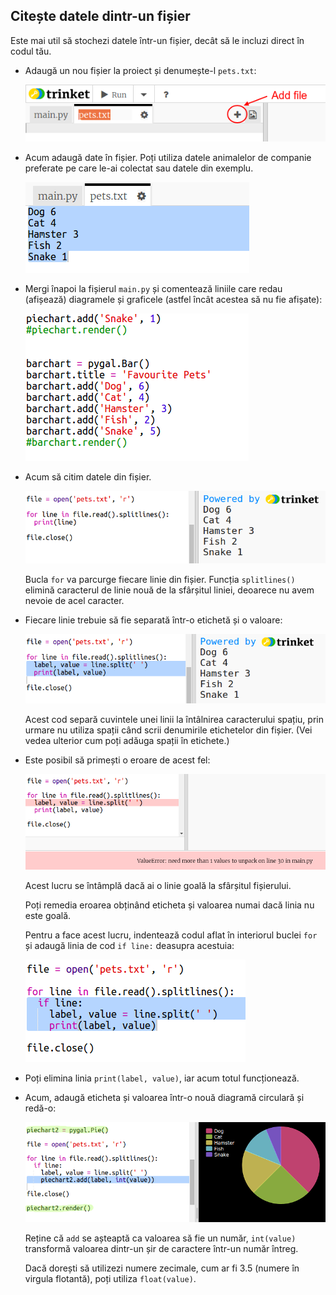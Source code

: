 ## Citește datele dintr-un fișier

Este mai util să stochezi datele într-un fișier, decât să le incluzi direct în codul tău.

+ Adaugă un nou fișier la proiect și denumește-l `pets.txt`:
    
    ![captură de ecran](images/pets-file.png)

+ Acum adaugă date în fișier. Poți utiliza datele animalelor de companie preferate pe care le-ai colectat sau datele din exemplu.
    
    ![captură de ecran](images/pets-data.png)

+ Mergi înapoi la fișierul `main.py` și comentează liniile care redau (afișează) diagramele și graficele (astfel încât acestea să nu fie afișate):
    
    ![captură de ecran](images/pets-comment.png)

+ Acum să citim datele din fișier.
    
    ![captură de ecran](images/pets-read.png)
    
    Bucla `for` va parcurge fiecare linie din fișier. Funcția `splitlines()` elimină caracterul de linie nouă de la sfârșitul liniei, deoarece nu avem nevoie de acel caracter.

+ Fiecare linie trebuie să fie separată într-o etichetă și o valoare:
    
    ![captură de ecran](images/pets-split.png)
    
    Acest cod separă cuvintele unei linii la întâlnirea caracterului spațiu, prin urmare nu utiliza spații când scrii denumirile etichetelor din fișier. (Vei vedea ulterior cum poți adăuga spații în etichete.)

+ Este posibil să primești o eroare de acest fel:
    
    ![captură de ecran](images/pets-error.png)
    
    Acest lucru se întâmplă dacă ai o linie goală la sfârșitul fișierului.
    
    Poți remedia eroarea obținând eticheta și valoarea numai dacă linia nu este goală.
    
    Pentru a face acest lucru, indentează codul aflat în interiorul buclei `for` și adaugă linia de cod `if line:` deasupra acestuia:
    
    ![captură de ecran](images/pets-fix.png)

+ Poți elimina linia `print(label, value)`, iar acum totul funcționează.

+ Acum, adaugă eticheta și valoarea într-o nouă diagramă circulară și redă-o:
    
    ![captură de ecran](images/pets-pie2.png)
    
    Reține că `add` se așteaptă ca valoarea să fie un număr, `int(value)` transformă valoarea dintr-un șir de caractere într-un număr întreg.
    
    Dacă dorești să utilizezi numere zecimale, cum ar fi 3.5 (numere în virgula flotantă), poți utiliza `float(value)`.